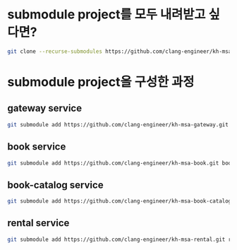 # submodule project를 모두 내려받고 싶다면? 

```sh
git clone --recurse-submodules https://github.com/clang-engineer/kh-msa-root-submodule.git
```

# submodule project을 구성한 과정
 
## gateway service

```sh
git submodule add https://github.com/clang-engineer/kh-msa-gateway.git gateway
```

## book service

```sh
git submodule add https://github.com/clang-engineer/kh-msa-book.git book
```

## book-catalog service

```sh
git submodule add https://github.com/clang-engineer/kh-msa-book-catalog.git book-catalog
```


## rental service

```sh
git submodule add https://github.com/clang-engineer/kh-msa-rental.git rental
```


